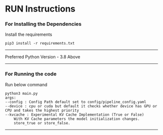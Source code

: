 # RUN Instructions

### For Installing the Dependencies
Install the requirements

    pip3 install -r requirements.txt
---
Preferred Python Version - 3.8 Above

---
### For Running the  code
Run below command

    python3 main.py 
    args:
    --config : Config Path default set to config/pipeline_config.yaml
    --device : cpu or cuda but default it checks whether device has GPU or CPU and takes the highest priority
    --kvcache : Experimental KV Cache Implementation (True or False)
        With KV Cache parameters the model initialization changes.
        store_true or store_false.
---